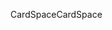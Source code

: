 <span data-ttu-id="4d4a6-101">CardSpace</span><span class="sxs-lookup"><span data-stu-id="4d4a6-101">CardSpace</span></span>